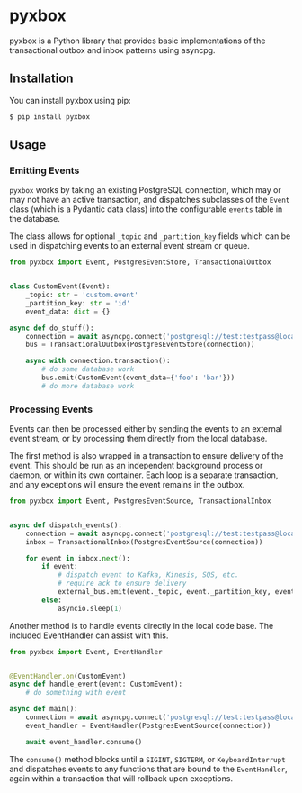 # pyxbox

pyxbox is a Python library that provides basic implementations of the transactional outbox and inbox patterns using asyncpg.

## Installation

You can install pyxbox using pip:
```bash
$ pip install pyxbox
```

## Usage

### Emitting Events
`pyxbox` works by taking an existing PostgreSQL connection, which may or may not have an active transaction,
and dispatches subclasses of the `Event` class (which is a Pydantic data class) into the configurable `events` table
in the database.

The class allows for optional `_topic` and `_partition_key` fields which can be used in dispatching events to an
external event stream or queue.

```python
from pyxbox import Event, PostgresEventStore, TransactionalOutbox


class CustomEvent(Event):
    _topic: str = 'custom.event'
    _partition_key: str = 'id'
    event_data: dict = {}

async def do_stuff():
    connection = await asyncpg.connect('postgresql://test:testpass@localhost:5432/test')
    bus = TransactionalOutbox(PostgresEventStore(connection))

    async with connection.transaction():
        # do some database work
        bus.emit(CustomEvent(event_data={'foo': 'bar'}))
        # do more database work

```

### Processing Events

Events can then be processed either by sending the events to an external event stream, or by processing them directly
from the local database.

The first method is also wrapped in a transaction to ensure delivery of the event.  This should be run as an
independent background process or daemon, or within its own container.  Each loop is a separate transaction, and any
exceptions will ensure the event remains in the outbox.

```python
from pyxbox import Event, PostgresEventSource, TransactionalInbox


async def dispatch_events():
    connection = await asyncpg.connect('postgresql://test:testpass@localhost:5432/test')
    inbox = TransactionalInbox(PostgresEventSource(connection))

    for event in inbox.next():
        if event:
            # dispatch event to Kafka, Kinesis, SQS, etc.
            # require ack to ensure delivery
            external_bus.emit(event._topic, event._partition_key, event.model_dump())
        else:
            asyncio.sleep(1)
```

Another method is to handle events directly in the local code base.  The included EventHandler can assist with this.

```python
from pyxbox import Event, EventHandler


@EventHandler.on(CustomEvent)
async def handle_event(event: CustomEvent):
    # do something with event

async def main():
    connection = await asyncpg.connect('postgresql://test:testpass@localhost:5432/test')
    event_handler = EventHandler(PostgresEventSource(connection))

    await event_handler.consume()
```

The `consume()` method blocks until a `SIGINT`, `SIGTERM`, or `KeyboardInterrupt` and dispatches events to any functions
that are bound to the `EventHandler`, again within a transaction that will rollback upon exceptions.
